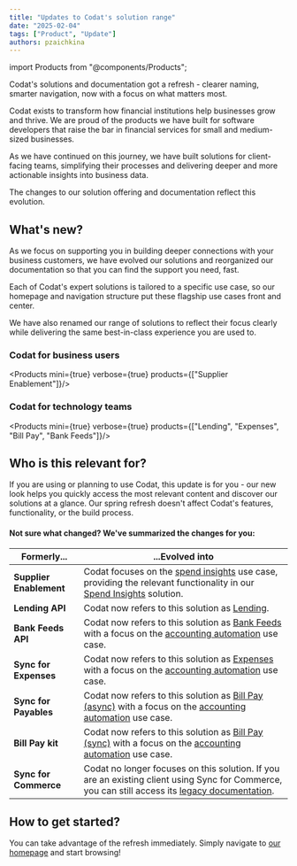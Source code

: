 ```yaml
---
title: "Updates to Codat's solution range"
date: "2025-02-04"
tags: ["Product", "Update"]
authors: pzaichkina
---
```

import Products from "@components/Products";

Codat's solutions and documentation got a refresh - clearer naming, smarter navigation, now with a focus on what matters most. 

<!--truncate-->

Codat exists to transform how financial institutions help businesses grow and thrive. We are proud of the products we have built for software developers that raise the bar in financial services for small and medium-sized businesses.

As we have continued on this journey, we have built solutions for client-facing teams, simplifying their processes and delivering deeper and more actionable insights into business data. 

The changes to our solution offering and documentation reflect this evolution.

## What's new?

As we focus on supporting you in building deeper connections with your business customers, we have evolved our solutions and reorganized our documentation so that you can find the support you need, fast.


Each of Codat's expert solutions is tailored to a specific use case, so our homepage and navigation structure put these flagship use cases front and center. 


We have also renamed our range of solutions to reflect their focus clearly while delivering the same best-in-class experience you are used to. 

### Codat for business users

<Products mini={true} verbose={true} products={["Supplier Enablement"]}/>

### Codat for technology teams

<Products mini={true} verbose={true} products={["Lending", "Expenses", "Bill Pay", "Bank Feeds"]}/>

## Who is this relevant for?

If you are using or planning to use Codat, this update is for you - our new look helps you quickly access the most relevant content and discover our solutions at a glance. Our spring refresh doesn't affect Codat's features, functionality, or the build process.

#### Not sure what changed? We've summarized the changes for you:

| Formerly...         | ...Evolved into                                                                                                                                 |
|---------------------|-------------------------------------------------------------------------------------------------------------------------------------------------|
| **Supplier Enablement** | Codat focuses on the [spend insights](/usecases/summary/spend-insights) use case, providing the relevant functionality in our [Spend Insights](/supplier-enablement/overview) solution.  |
| **Lending API**        | Codat now refers to this solution as [Lending](/lending/overview).                                                                                         |
| **Bank Feeds API**      | Codat now refers to this solution as [Bank Feeds](/bank-feeds/overview) with a focus on the [accounting automation](/usecases/summary/accounting-automation) use case.                                             |
| **Sync for Expenses**   | Codat now refers to this solution as [Expenses](/expenses/overview) with a focus on the [accounting automation](/usecases/summary/accounting-automation) use case.                                               |
| **Sync for Payables**   | Codat now refers to this solution as [Bill Pay (async)](/payables/async/suppliers) with a focus on the [accounting automation](/usecases/summary/accounting-automation) use case.                                       |
| **Bill Pay kit**        | Codat now refers to this solution as [Bill Pay (sync)](/payables/sync/suppliers) with a focus on the [accounting automation](/usecases/summary/accounting-automation) use case.                                        |
| **Sync for Commerce**   | Codat no longer focuses on this solution. If you are an existing client using Sync for Commerce, you can still access its [legacy documentation](/commerce/overview). |

## How to get started?

You can take advantage of the refresh immediately. Simply navigate to [our homepage](https://docs.codat.io) and start browsing!
